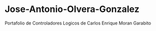 # Jose-Antonio-Olvera-Gonzalez
Portafolio de Controladores Logicos de Carlos Enrique Moran Garabito
